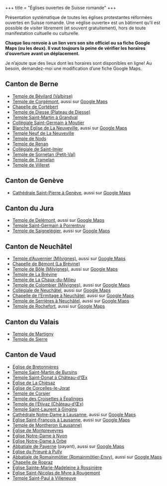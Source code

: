 +++
title = "Églises ouvertes de Suisse romande"
+++

Présentation systématique de toutes les églises protestantes réformées ouvertes en Suisse romande.
Une «église ouverte» est un bâtiment qu’il est possible de visiter librement (et souvent gratuitement), hors de toute manifestation cultuelle ou culturelle.

**Chaque lieu renvoie à un lien vers son site officiel ou sa fiche Google Maps (ou les deux).
Il vaut toujours la peine de vérifier les horaires d’ouverture avant un déplacement.**

Je n’ajoute que des lieux dont les horaires sont disponibles en ligne!
Au besoin, demandez-moi une modification d’une fiche Google Maps.

## Canton de Berne

- [Temple de Bévilard (Valbirse)](https://visitedeglise.ch/lieux/lieux-par-region/jura/039-bevilard-temple)
- [Temple de Corgémont](https://visitedeglise.ch/lieux/lieux-par-region/jura/066-corgemont-temple), aussi sur [Google Maps](https://goo.gl/maps/c1wEDyfGcsN6ygW79)
- [Chapelle de Cortébert](https://goo.gl/maps/nrCxTvSsRBUDAasL6)
- [Temple de Diesse (Plateau de Diesse)](https://visitedeglise.ch/lieux/lieux-par-region/jura/075-diesse-temple)
- [Temple Saint-Martin à Grandval](https://visitedeglise.ch/lieux/lieux-par-region/jura/093-grandval-temple)
- [Collégiale Saint-Germain à Moutier](https://visitedeglise.ch/lieux/lieux-par-region/jura/181-moutier-collegiale-st-germain)
- [Blanche Église de La Neuveville](https://paref2520.ch/histoire-de-la-blanche-eglise/), aussi sur [Google Maps](https://goo.gl/maps/MgwUjzmTL5kuZD969)
- [Temple Neuf de La Neuveville](https://visitedeglise.ch/lieux/lieux-par-region/jura/141-la-neuveville-temple-neuf-aussi-temple-du-bas-ou-temple-du-lac)
- [Temple de Nods](https://visitedeglise.ch/lieux/lieux-par-region/jura/194-nods-temple)
- [Temple de Renan](https://visitedeglise.ch/lieux/lieux-par-region/jura/213-renan-temple)
- [Collégiale de Saint-Imier](https://www.referguel.ch/paroisses/Saint-Imier/histoire-du-lieu/)
- [Temple de Sornetan (Petit-Val)](https://visitedeglise.ch/lieux/lieux-par-region/jura/247-sornetan-temple)
- [Temple de Tramelan](https://visitedeglise.ch/lieux/lieux-par-region/jura/271-tramelan-temple)
- [Temple de Villeret](https://visitedeglise.ch/lieux/lieux-par-region/jura/271-tramelan-temple)

## Canton de Genève

- [Cathédrale Saint-Pierre à Genève](https://www.cathedrale-geneve.ch/), aussi sur [Google Maps](https://maps.app.goo.gl/48oNgLR1JBiTodF68)

## Canton du Jura

- [Temple de Delémont](https://visitedeglise.ch/lieux/lieux-par-ordre-alphabetique/lieux-a-e/071-delemont-temple), aussi sur [Google Maps](https://goo.gl/maps/cN9rrFmJZb8qCMyh6)
- [Temple Saint-Germain à Porrentruy](https://visitedeglise.ch/lieux/lieux-par-region/jura/208-porrentruy-temple)
- [Temple de Saignelégier](https://www.egliserefju.ch/franches-montagnes/nos-batiments/le-temple-et-la-maison-de-paroisse/), aussi sur [Google Maps](https://goo.gl/maps/viYF87qBiZgzxhc59)

## Canton de Neuchâtel

- [Temple d’Auvernier (Milvignes)](https://www.eren.ch/barc/batiments/temple-auvernier/), aussi sur [Google Maps](https://goo.gl/maps/9Ps8VEAMCm8UYMyi8)
- [Chapelle de Bémont (La Brévine)](https://maps.app.goo.gl/iRS6fE7s9YmemceR8)
- [Temple de Bôle (Milvignes)](https://www.eren.ch/barc/batiments/temple-de-bole/), aussi sur [Google Maps](https://goo.gl/maps/LRJUxafhPUtXfCdy7)
- [Temple de La Brévine](https://maps.app.goo.gl/iRS6fE7s9YmemceR8)
- [Temple de La Chaux-du-Milieu](https://maps.app.goo.gl/KWT1C4JUkkWBETAk9)
- [Temple de Colombier (Milvignes)](https://www.eren.ch/barc/batiments/temple-de-colombier/), aussi sur [Google Maps](https://goo.gl/maps/3KSuvNTqXsdSFmnc9)
- [Collégiale de Neuchâtel](https://www.eren.ch/neuchatel/culture/patrimoine-architectural/collegiale/), aussi sur [Google Maps](https://goo.gl/maps/AaW6UsQMm5XD74wn9)
- [Chapelle de l’Ermitage à Neuchâtel](https://www.eren.ch/neuchatel/culture/patrimoine-architectural/chapelle-ermitage/), aussi sur [Google Maps](https://goo.gl/maps/TD4XHCxYnDtBT43Q7)
- [Temple de Serrières à Neuchâtel](https://www.eren.ch/neuchatel/culture/patrimoine-architectural/temple-de-serrieres/), aussi sur [Google Maps](https://goo.gl/maps/17mX5E5Ayxrp9ML99)
- [Temple de Rochefort](https://www.eren.ch/barc/batiments/temple-de-rochefort/), aussi sur [Google Maps](https://goo.gl/maps/3JiykT9va9uc1P3u6)

## Canton du Valais

- [Temple de Martigny](https://coudedurhone.erev.ch/vitraux-hans-erni/)
- [Temple de Sierre](https://sierre.erev.ch/lieux-de-cultes/)

## Canton de Vaud

- [Église de Bretonnières](https://goo.gl/maps/eW6cudFRW5qXx8mSA)
- [Temple Saint-Martin de Bursins](https://goo.gl/maps/vZHeggbBcopqZNwg9)
- [Temple Saint-Donat à Château-d’Œx](https://www.chateau-doex.ch/fr/P7243/le-temple-de-chateau-d-oex)
- [Église de La Chiésaz](https://www.eerv.ch/region/riviera-pays-denhaut/blonay-saint-legier/pratique/vous-cherchez/a-reserver-leglise)
- [Église de Corcelles-le-Jorat](https://maps.app.goo.gl/AcnAfYFvHhGJFuG2A)
- [Temple de Corsier](https://goo.gl/maps/vaiPpzvPnW2rXnoE9)
- [Temple des Croisettes à Épalinges](https://goo.gl/maps/PYuPeJHwiAaj22rQ7)
- [Temple de l’Étivaz (Château-d’Œx)](https://www.chateau-doex.ch/fr/P9999/l-eglise-de-l-etivaz)
- [Temple Saint-Laurent à Gingins](https://goo.gl/maps/GKk9iTrCU3aFr23x8)
- [Cathédrale Notre-Dame à Lausanne](http://www.cathedrale-lausanne.ch/), aussi sur [Google Maps](https://goo.gl/maps/SrgrMssxtvzvoCGN8)
- [Église Saint-François à Lausanne](https://www.sainf.ch/), aussi sur [Google Maps](https://goo.gl/maps/YWWMGmKMKcYfcdM59)
- [Temple de Montheron (Lausanne)](https://www.eerv.ch/region/les-chamberonnes/le-haut-talent/eglises/ancienne-abbaye-de-montheron-et-temple-actuel)
- [Église de Montpreveyres](https://maps.app.goo.gl/FL6yj3X34ERMisbU8)
- [Église Notre-Dame à Nyon](https://goo.gl/maps/s4ucyTMVkY75YsrC6)
- [Église Notre-Dame à Orbe](https://goo.gl/maps/s4ucyTMVkY75YsrC6)
- [Abbatiale de Payerne](https://www.abbatiale-payerne.ch/) (payant), aussi sur [Google Maps](https://maps.app.goo.gl/11tNE5ZvUz3QmTsS9)
- [Église du Prieuré à Pully](https://maps.app.goo.gl/VqVK7hanx5hWp7Qg7)
- [Abbatiale de Romainmôtier (Romainmôtier-Envy)](https://www.yverdonlesbainsregion.ch/fr/P650/abbatiale-de-romainmotier), aussi sur [Google Maps](https://goo.gl/maps/R6ybkhDWEVD5YLkYA)
- [Chapelle de Ropraz](https://maps.app.goo.gl/yBTtFFq82xF1DpLm9)
- [Église Sainte-Marie-Madeleine à Rossinière](https://www.chateau-doex.ch/fr/P9998/l-eglise-de-rossiniere)
- [Église Saint-Nicolas de Myre à Rougemont](https://www.chateau-doex.ch/fr/P9747/l-eglise-de-rougemont)
- [Temple Saint-Paul à Villeneuve](https://goo.gl/maps/4y76RSx4Z15U8aLS9)
